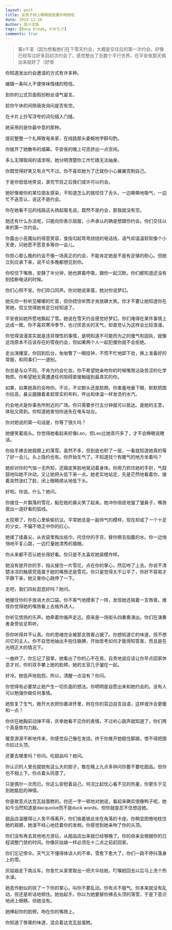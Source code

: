 ```yaml
---
layout: post
title: 女孩子闭上眼睛就是要你吻她啦
date: 2019-12-28
Author: 茄汁浇饭 
tags: [Bang Dream, かおちさ]
comments: true
---
```


> 薰x千圣（因为想看她们在下雪天约会，大概是交往后的第一次约会。好像已经写过好多回初次约会了，感觉整出了无数个平行世界。在平安夜那天搞出来就好了（好恨

你知道发出约会邀请的方式有许多种。

编辑一条叫人不便体味情绪的短信。

到你的公式页面假扮粉丝语气留言。

趁你午休的间隙唐突询问是否有空。

在卡片上抄写浮夸的词句插入门缝。

她采用的是你最中意的那种。

提前整整一个礼拜致电来家，在线路那头委婉地字斟句酌。

你拨开了她散布的烟幕。平安夜的晚上可否挤出一点空闲。

多么无理取闹的请求呀。她分明清楚你工作忙碌无法抽身。

你既觉得好笑又有点气不过。你不喜欢她为了迁就你小心翼翼克制自己。

于是你低低地笑说，录完节目之后我们或许可以约会。

她好像被你的某位朋友感染，不知道怎么的就咬住了舌头，一边嘶嘶地吸气，一边忙不迭否认，说这不是约会。

你在她看不见的线路这头扬起眉毛说，既然不是约会，那我就没有空。

她还有什么办法呢，只能向你表示屈服，小声承认的确是想跟你约会。你们交往以来的第一次约会。

你露出小恶魔似的得意笑容，食指勾起弯弯绕绕的电话线，语气却温温软软像个小天使，问她愿不愿意多等你一会儿。

你担心那么晚的约会不像一场真正的约会，不能肯定她是不是有足够的耐心。但她立刻应承下来，说不论多晚都想见到你。

你咬住下嘴唇，安静了半分钟，她也屏着呼吸，跟你一起沉默。你们都知道还没有到挂断电话的时候。

你们心照不宣。你们异口同声。你对她说笨蛋，她对你说梦幻。

她先你一秒听见嘟嘟的忙音，但你捂住听筒才肯放肆大笑。你才不要让她知道你在笑她，但又觉得她肯定已经知道了。

平安夜如她所愿地飘起了雪。她说在雪天约会感觉好梦幻。你们难得在某件事情上达成一致。你不喜欢寒冷季节，也讨厌恶劣的天气，却直觉认为这样会比较浪漫。

你觉得浪漫其实就是违背理性的事情，是明知道不可能而为之的傻气和固执，就像这场原本不应该存在的雪夜约会，但如果两个人一起犯傻你就不会拒绝。

走出演播室，你回到后台，匆匆瞥了一眼挂钟，不慌不忙地卸下妆，换上准备好的常服，和同事们一一道别。

你总是与众不同，不肯为约会化妆。你不希望她亲吻你的时候嘴唇沾染苦涩的化学物质。你希望她无需遭遇任何阻碍直接触碰到最真实的你。

如果，如果她真的会吻你。不论，不论额头还是脸颊。你害羞地垂下眼，默默把围巾拉高，鼻尖磨蹭着柔软厚实的布料，呼出和体温一样发烫的水汽。

约会地点是你事务所附近的广场。你只需要步行五分钟就可以抵达。是她的主意，体贴又周到。你知道她害怕你迷失在电车站台。

你对她说的第一句话是，你等了很久吗？

她傻笑着摇头。你觉得她看起来好像Leo，但Leo比她乖巧多了，才不会睁眼说瞎话。

你抬手拂去她肩膀上的落雪。虽然不多，但到底也积了一层，一看就知道她真的等了好一会儿。头上隐约也有。你开始生气了。不知道找个有暖气的地方坐着吗？

她却对你的气恼一无所知，还嬉皮笑脸地晃动着身体。你用力抓住她的手肘，气鼓鼓地叫她不许动，又让她把头低下来一点。她老实地站定，先是茫然地看着你，接着突然涨红了脸，闭上眼睛顺从地低下头。

好啦。你说。什么？她问。

你接住一片飘落的雪花，黏在她的鼻尖笑了起来。她冲你俏皮地皱了皱鼻子，嘴唇抿出一道好看的弧线。

太狡猾了，你在心里偷偷抗议。平常她总是一副帅气的模样，现在却成了一个十足的少女，不偏不倚正中你的红心。

她揉了揉鼻尖，从衣袋里掏出纸巾，托住你的手背，替你擦去指腹的水。你一边悄悄地平复心跳，一边打量她清秀的眉眼。

你从来都不否认她长得好看。你只是不太喜欢她装模作样。

她没有放开你的手，指尖接住一片雪花，点在你的掌心，然后吻了上去。你说不清楚冰凉的触感究竟属于她的嘴唇还是雪花。你只是觉得太不公平了，你好不容易才平静下来，她又害你心跳停了一下。

走吧，我们四处逛逛好吗？她问。

她握住你的手放进大衣口袋。你不客气地摸索了一阵，发现她还揣着一支唇膏。难怪你觉得她的嘴唇看上去格外诱人。

你听见悠扬的乐声。她牵着你循声走近。原来是一场街头四重奏演出。你们在演奏者身旁驻足聆听。

但你听得并不认真。你的思绪完全被那支唇膏占据了。你想知道它的味道，但不想问它的主人。你不自觉地抽出手抱住胳膊，开始思考如何才能得知答案，而且是在光明正大的情况下。

一曲终了。你忘记了鼓掌。她看出了你的心不在焉，自责地说应该让你早点回家休息才对。你的双手攀上她的脸颊，她的五官几乎皱在一起。

好冷。她低声地抱怨。所以，清醒一点没有？你问。

你觉得有必要禁止她产生一切负面的想法。你明明是自愿出来和她约会的。没有人可以勉强你做任何事情。

她恢复了生气，敞开大衣把你裹进怀里，附在你的耳边自言自语，这样或许会更暖和一点？

你伏在她胸前动弹不得，庆幸她看不见你的表情。不过听心跳声就知道了，你们两个真是势均力敌。

暖意源源不断地传来，你感觉自己像在发烧。终于你推开她稳住脚跟，恨不得把围巾拉过头顶。

还要去哪里吗？你问。吃甜品吗？她问。

你认识的人里也就她有这么大的胆子，敢在晚上九点多钟问你要不要吃甜品。但你也不相上下。你点着头同意了。

只是偶尔一次而已。你这么安慰着自己。何况比起忧心看不见的热量，你更乐于见到她尴尬的神情。

你是故意点达克瓦兹蛋糕的。你还一字一顿地对她说，看起来确实很像鸭子呢。她如今当然知道是dacquoise而不是duck words，但你就是忍不住想逗她。

甜品店温暖得让人舍不得离开，你们挨着彼此坐在角落的卡座。你稍显困倦地枕住她的肩膀，她漫不经心地捻着你的发梢。你感觉到她亲吻了你的头顶。

你们没有再去其他地方游玩，从甜品店出来就已经够晚了。你的母亲会根据你的日程调整门禁的时间。你像灰姑娘一样必须在十二点之前赶回家。

你们忘记带伞。天气又不懂得体谅人的不幸。雪愈下愈大了。你们一路不停抖落身上的雪。

灰姑娘走下南瓜车。你急忙从家里取出一把大伞给她，叮嘱她回去以后马上洗个热水澡。

她恶作剧似的挠了一下你的掌心，叫你不要乱动。你有点不服气。你本来就没有乱动，但还是听话地顿住。她抬起手。你以为她要替你拂去头顶的落雪，于是下意识地闭上眼睛。但她没有。

她捧起你的脸颊，吻在你的嘴唇上。

你知道了唇膏的味道，混合着达克瓦兹蛋糕。